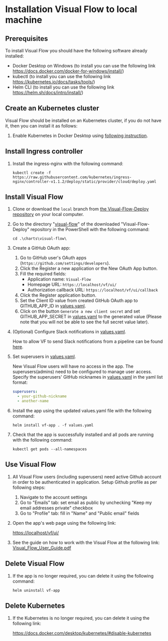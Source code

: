 # Installation Visual Flow to local machine

## Prerequisites

To install Visual Flow you should have the following software already installed:

- Docker Desktop on Windows (to install you can use the following link <https://docs.docker.com/docker-for-windows/install/>)
- kubectl (to install you can use the following link <https://kubernetes.io/docs/tasks/tools/>)
- Helm CLI (to install you can use the following link <https://helm.sh/docs/intro/install/>)

## Create an Kubernetes cluster

Visual Flow should be installed on an Kubernetes cluster, if you do not have it, then you can install it as follows:

1. Enable Kubernetes in Docker Desktop using [following instruction](https://docs.docker.com/desktop/kubernetes/#enable-kubernetes).

## Install Ingress controller

1. Install the ingress-nginx with the following command:

    `kubectl create -f  https://raw.githubusercontent.com/kubernetes/ingress-nginx/controller-v1.1.2/deploy/static/provider/cloud/deploy.yaml`

## Install Visual Flow

1. Clone or download the `local` branch from [the Visual-Flow-Deploy repository](https://github.com/ibagomel/Visual-Flow-deploy/tree/local) on your local computer.

2. Go to the directory "[visual-flow](./charts/visual-flow)" of the downloaded "Visual-Flow-Deploy" repository in the PowerShell with the following command:

    `cd .\charts\visual-flow\`

3. Create a GitHub OAuth app:

    1. Go to GitHub user's OAuth apps (`https://github.com/settings/developers`).
    2. Click the Register a new application or the New OAuth App button.
    3. Fill the required fields:
        - Application name: `Visual-Flow`
        - Homepage URL: `https://localhost/vf/ui/`
        - Authorization callback URL: `https://localhost/vf/ui/callback`
    4. Click the Register application button.
    5. Set the Client ID value from created GitHub OAuth app to GITHUB_APP_ID in [values.yaml](./charts/visual-flow/values.yaml).
    6. Click on the button `Generate a new client secret` and set GITHUB_APP_SECRET in [values.yaml](./charts/visual-flow/values.yaml) to the generated value (Please note that you will not be able to see the full secret value later).

4. (Optional) Configure Slack notifications in [values.yaml](./charts/visual-flow/values.yaml).

    How to allow VF to send Slack notifications from a pipeline can be found [here](https://github.com/ibagomel/Visual-Flow-deploy/blob/main/SLACK_NOTIFICATION.md).

5. Set superusers in [values.yaml](./charts/visual-flow/values.yaml).

    New Visual Flow users will have no access in the app. The superusers(admins) need to be configured to manage user access. Specify the superusers' GitHub nicknames in [values.yaml](./charts/visual-flow/values.yaml) in the yaml list format:

    ```yaml
    superusers:
      - your-github-nickname
      - another-name
    ```

6. Install the app using the updated values.yaml file with the following command:

    `helm install vf-app . -f values.yaml`

7. Check that the app is successfully installed and all pods are running with the following command:

    `kubectl get pods --all-namespaces`

## Use Visual Flow

1. All Visual Flow users (including superusers) need active Github account in order to be authenticated in application. Setup Github profile as per following steps:

    1. Navigate to the account settings
    2. Go to "Emails" tab: set email as public by unchecking "Keep my email addresses private" checkbox
    3. Go to "Profile" tab: fill in "Name" and "Public email" fields

2. Open the app's web page using the following link:

    <https://localhost/vf/ui/>

3. See the guide on how to work with the Visual Flow at the following link: [Visual_Flow_User_Guide.pdf](https://github.com/ibagomel/Visual-Flow/blob/main/Visual_Flow_User_Guide.pdf)

## Delete Visual Flow

1. If the app is no longer required, you can delete it using the following command:

    `helm uninstall vf-app`

## Delete Kubernetes

1. If the Kubernetes is no longer required, you can delete it using the following link:

    <https://docs.docker.com/desktop/kubernetes/#disable-kubernetes>
